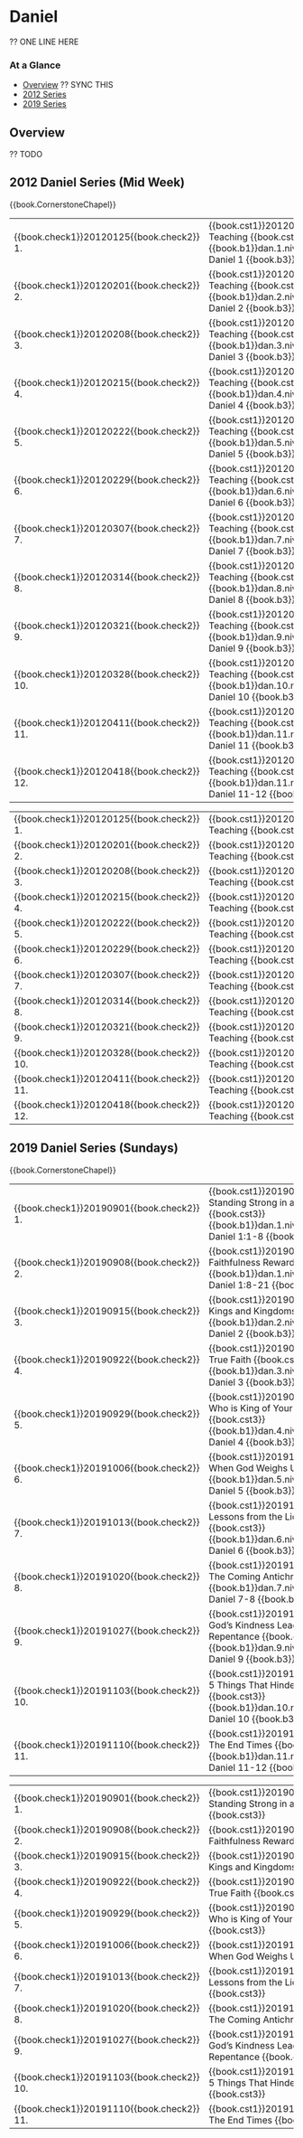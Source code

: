# Daniel

<script type="text/javascript" src="pageSetup.js"></script>

?? ONE LINE HERE


### At a Glance

- [Overview](#overview) ?? SYNC THIS
- [2012 Series](#2012-daniel-series-mid-week)
- [2019 Series](#2019-daniel-series-sundays)

## Overview

?? TODO


## 2012 Daniel Series (Mid Week)

{{book.CornerstoneChapel}}

<!-- MASTER: vertical layout for "cell phone" responsive show/hide -->
<div class="phone">
<table>

<tr><td> {{book.check1}}20120125{{book.check2}} 1.  </td><td> {{book.cst1}}20120125{{book.cst2}} Teaching {{book.cst3}} <br/> {{book.b1}}dan.1.niv {{book.b2}} Daniel 1     {{book.b3}} </td><td> 01/25/2012 </td>
<tr><td> {{book.check1}}20120201{{book.check2}} 2.  </td><td> {{book.cst1}}20120201{{book.cst2}} Teaching {{book.cst3}} <br/> {{book.b1}}dan.2.niv {{book.b2}} Daniel 2     {{book.b3}} </td><td> 02/01/2012 </td>
<tr><td> {{book.check1}}20120208{{book.check2}} 3.  </td><td> {{book.cst1}}20120208{{book.cst2}} Teaching {{book.cst3}} <br/> {{book.b1}}dan.3.niv {{book.b2}} Daniel 3     {{book.b3}} </td><td> 02/08/2012 </td>
<tr><td> {{book.check1}}20120215{{book.check2}} 4.  </td><td> {{book.cst1}}20120215{{book.cst2}} Teaching {{book.cst3}} <br/> {{book.b1}}dan.4.niv {{book.b2}} Daniel 4     {{book.b3}} </td><td> 02/15/2012 </td>
<tr><td> {{book.check1}}20120222{{book.check2}} 5.  </td><td> {{book.cst1}}20120222{{book.cst2}} Teaching {{book.cst3}} <br/> {{book.b1}}dan.5.niv {{book.b2}} Daniel 5     {{book.b3}} </td><td> 02/22/2012 </td>
<tr><td> {{book.check1}}20120229{{book.check2}} 6.  </td><td> {{book.cst1}}20120229{{book.cst2}} Teaching {{book.cst3}} <br/> {{book.b1}}dan.6.niv {{book.b2}} Daniel 6     {{book.b3}} </td><td> 02/29/2012 </td>
<tr><td> {{book.check1}}20120307{{book.check2}} 7.  </td><td> {{book.cst1}}20120307{{book.cst2}} Teaching {{book.cst3}} <br/> {{book.b1}}dan.7.niv {{book.b2}} Daniel 7     {{book.b3}} </td><td> 03/07/2012 </td>
<tr><td> {{book.check1}}20120314{{book.check2}} 8.  </td><td> {{book.cst1}}20120314{{book.cst2}} Teaching {{book.cst3}} <br/> {{book.b1}}dan.8.niv {{book.b2}} Daniel 8     {{book.b3}} </td><td> 03/14/2012 </td>
<tr><td> {{book.check1}}20120321{{book.check2}} 9.  </td><td> {{book.cst1}}20120321{{book.cst2}} Teaching {{book.cst3}} <br/> {{book.b1}}dan.9.niv {{book.b2}} Daniel 9     {{book.b3}} </td><td> 03/21/2012 </td>
<tr><td> {{book.check1}}20120328{{book.check2}} 10. </td><td> {{book.cst1}}20120328{{book.cst2}} Teaching {{book.cst3}} <br/> {{book.b1}}dan.10.niv{{book.b2}} Daniel 10    {{book.b3}} </td><td> 03/28/2012 </td>
<tr><td> {{book.check1}}20120411{{book.check2}} 11. </td><td> {{book.cst1}}20120411{{book.cst2}} Teaching {{book.cst3}} <br/> {{book.b1}}dan.11.niv{{book.b2}} Daniel 11    {{book.b3}} </td><td> 04/11/2012 </td>
<tr><td> {{book.check1}}20120418{{book.check2}} 12. </td><td> {{book.cst1}}20120418{{book.cst2}} Teaching {{book.cst3}} <br/> {{book.b1}}dan.11.niv{{book.b2}} Daniel 11-12 {{book.b3}} </td><td> 04/18/2012 </td>

</table>
</div>

<!-- COPY: horizontal layout for "desktop/tablet" responsive show/hide (simply add 2 columns to header and replace TWO FROM <br/> TO </td><td> -->
<div class="desktop">
<table>

<tr><td> {{book.check1}}20120125{{book.check2}} 1.  </td><td> {{book.cst1}}20120125{{book.cst2}} Teaching {{book.cst3}} </td><td> {{book.b1}}dan.1.niv {{book.b2}} Daniel 1     {{book.b3}} </td><td> 01/25/2012 </td>
<tr><td> {{book.check1}}20120201{{book.check2}} 2.  </td><td> {{book.cst1}}20120201{{book.cst2}} Teaching {{book.cst3}} </td><td> {{book.b1}}dan.2.niv {{book.b2}} Daniel 2     {{book.b3}} </td><td> 02/01/2012 </td>
<tr><td> {{book.check1}}20120208{{book.check2}} 3.  </td><td> {{book.cst1}}20120208{{book.cst2}} Teaching {{book.cst3}} </td><td> {{book.b1}}dan.3.niv {{book.b2}} Daniel 3     {{book.b3}} </td><td> 02/08/2012 </td>
<tr><td> {{book.check1}}20120215{{book.check2}} 4.  </td><td> {{book.cst1}}20120215{{book.cst2}} Teaching {{book.cst3}} </td><td> {{book.b1}}dan.4.niv {{book.b2}} Daniel 4     {{book.b3}} </td><td> 02/15/2012 </td>
<tr><td> {{book.check1}}20120222{{book.check2}} 5.  </td><td> {{book.cst1}}20120222{{book.cst2}} Teaching {{book.cst3}} </td><td> {{book.b1}}dan.5.niv {{book.b2}} Daniel 5     {{book.b3}} </td><td> 02/22/2012 </td>
<tr><td> {{book.check1}}20120229{{book.check2}} 6.  </td><td> {{book.cst1}}20120229{{book.cst2}} Teaching {{book.cst3}} </td><td> {{book.b1}}dan.6.niv {{book.b2}} Daniel 6     {{book.b3}} </td><td> 02/29/2012 </td>
<tr><td> {{book.check1}}20120307{{book.check2}} 7.  </td><td> {{book.cst1}}20120307{{book.cst2}} Teaching {{book.cst3}} </td><td> {{book.b1}}dan.7.niv {{book.b2}} Daniel 7     {{book.b3}} </td><td> 03/07/2012 </td>
<tr><td> {{book.check1}}20120314{{book.check2}} 8.  </td><td> {{book.cst1}}20120314{{book.cst2}} Teaching {{book.cst3}} </td><td> {{book.b1}}dan.8.niv {{book.b2}} Daniel 8     {{book.b3}} </td><td> 03/14/2012 </td>
<tr><td> {{book.check1}}20120321{{book.check2}} 9.  </td><td> {{book.cst1}}20120321{{book.cst2}} Teaching {{book.cst3}} </td><td> {{book.b1}}dan.9.niv {{book.b2}} Daniel 9     {{book.b3}} </td><td> 03/21/2012 </td>
<tr><td> {{book.check1}}20120328{{book.check2}} 10. </td><td> {{book.cst1}}20120328{{book.cst2}} Teaching {{book.cst3}} </td><td> {{book.b1}}dan.10.niv{{book.b2}} Daniel 10    {{book.b3}} </td><td> 03/28/2012 </td>
<tr><td> {{book.check1}}20120411{{book.check2}} 11. </td><td> {{book.cst1}}20120411{{book.cst2}} Teaching {{book.cst3}} </td><td> {{book.b1}}dan.11.niv{{book.b2}} Daniel 11    {{book.b3}} </td><td> 04/11/2012 </td>
<tr><td> {{book.check1}}20120418{{book.check2}} 12. </td><td> {{book.cst1}}20120418{{book.cst2}} Teaching {{book.cst3}} </td><td> {{book.b1}}dan.11.niv{{book.b2}} Daniel 11-12 {{book.b3}} </td><td> 04/18/2012 </td>

</table>
</div>


## 2019 Daniel Series (Sundays)

{{book.CornerstoneChapel}}

<!-- MASTER: vertical layout for "cell phone" responsive show/hide -->
<div class="phone">
<table>

<tr><td> {{book.check1}}20190901{{book.check2}} 1.  </td><td> {{book.cst1}}20190901{{book.cst2}} Standing Strong in a Wayward World    {{book.cst3}} <br/> {{book.b1}}dan.1.niv {{book.b2}} Daniel 1:1-8  {{book.b3}} </td><td> 09/01/2019 <br/> {{book.csg1}}20190901.pdf{{book.csg2}} </td>
<tr><td> {{book.check1}}20190908{{book.check2}} 2.  </td><td> {{book.cst1}}20190908{{book.cst2}} Faithfulness Rewarded                 {{book.cst3}} <br/> {{book.b1}}dan.1.niv {{book.b2}} Daniel 1:8-21 {{book.b3}} </td><td> 09/08/2019 <br/> {{book.csg1}}20190908.pdf{{book.csg2}} </td>
<tr><td> {{book.check1}}20190915{{book.check2}} 3.  </td><td> {{book.cst1}}20190915{{book.cst2}} Kings and Kingdoms                    {{book.cst3}} <br/> {{book.b1}}dan.2.niv {{book.b2}} Daniel 2      {{book.b3}} </td><td> 09/15/2019 <br/> {{book.csg1}}20190915.pdf{{book.csg2}} </td>
<tr><td> {{book.check1}}20190922{{book.check2}} 4.  </td><td> {{book.cst1}}20190922{{book.cst2}} True Faith                            {{book.cst3}} <br/> {{book.b1}}dan.3.niv {{book.b2}} Daniel 3      {{book.b3}} </td><td> 09/22/2019 <br/> {{book.csg1}}20190922.pdf{{book.csg2}} </td>
<tr><td> {{book.check1}}20190929{{book.check2}} 5.  </td><td> {{book.cst1}}20190929{{book.cst2}} Who is King of Your Life?             {{book.cst3}} <br/> {{book.b1}}dan.4.niv {{book.b2}} Daniel 4      {{book.b3}} </td><td> 09/29/2019 <br/> {{book.csg1}}20190929.pdf{{book.csg2}} </td>
<tr><td> {{book.check1}}20191006{{book.check2}} 6.  </td><td> {{book.cst1}}20191006{{book.cst2}} When God Weighs Us                    {{book.cst3}} <br/> {{book.b1}}dan.5.niv {{book.b2}} Daniel 5      {{book.b3}} </td><td> 10/06/2019 <br/> {{book.csg1}}20191006.pdf{{book.csg2}} </td>
<tr><td> {{book.check1}}20191013{{book.check2}} 7.  </td><td> {{book.cst1}}20191013{{book.cst2}} Lessons from the Lions’ Den           {{book.cst3}} <br/> {{book.b1}}dan.6.niv {{book.b2}} Daniel 6      {{book.b3}} </td><td> 10/13/2019 <br/> {{book.csg1}}20191013.pdf{{book.csg2}} </td>
<tr><td> {{book.check1}}20191020{{book.check2}} 8.  </td><td> {{book.cst1}}20191020{{book.cst2}} The Coming Antichrist                 {{book.cst3}} <br/> {{book.b1}}dan.7.niv {{book.b2}} Daniel 7-8    {{book.b3}} </td><td> 10/20/2019 <br/> {{book.csg1}}20191020.pdf{{book.csg2}} </td>
<tr><td> {{book.check1}}20191027{{book.check2}} 9.  </td><td> {{book.cst1}}20191027{{book.cst2}} God’s Kindness Leads us to Repentance {{book.cst3}} <br/> {{book.b1}}dan.9.niv {{book.b2}} Daniel 9      {{book.b3}} </td><td> 10/27/2019 <br/> {{book.csg1}}20191027.pdf{{book.csg2}} </td>
<tr><td> {{book.check1}}20191103{{book.check2}} 10. </td><td> {{book.cst1}}20191103{{book.cst2}} 5 Things That Hinder Our Prayers      {{book.cst3}} <br/> {{book.b1}}dan.10.niv{{book.b2}} Daniel 10     {{book.b3}} </td><td> 11/03/2019 <br/> {{book.csg1}}20191103.pdf{{book.csg2}} </td>
<tr><td> {{book.check1}}20191110{{book.check2}} 11. </td><td> {{book.cst1}}20191110{{book.cst2}} The End Times                         {{book.cst3}} <br/> {{book.b1}}dan.11.niv{{book.b2}} Daniel 11-12  {{book.b3}} </td><td> 11/10/2019 <br/> {{book.csg1}}20191110.pdf{{book.csg2}} </td>

</table>
</div>


<!-- COPY: horizontal layout for "desktop/tablet" responsive show/hide (simply add 2 columns to header and replace TWO FROM <br/> TO </td><td> -->
<div class="desktop">
<table>

<tr><td> {{book.check1}}20190901{{book.check2}} 1.  </td><td> {{book.cst1}}20190901{{book.cst2}} Standing Strong in a Wayward World    {{book.cst3}} </td><td> {{book.b1}}dan.1.niv {{book.b2}} Daniel 1:1-8  {{book.b3}} </td><td> 09/01/2019 </td><td> {{book.csg1}}20190901.pdf{{book.csg2}} </td>
<tr><td> {{book.check1}}20190908{{book.check2}} 2.  </td><td> {{book.cst1}}20190908{{book.cst2}} Faithfulness Rewarded                 {{book.cst3}} </td><td> {{book.b1}}dan.1.niv {{book.b2}} Daniel 1:8-21 {{book.b3}} </td><td> 09/08/2019 </td><td> {{book.csg1}}20190908.pdf{{book.csg2}} </td>
<tr><td> {{book.check1}}20190915{{book.check2}} 3.  </td><td> {{book.cst1}}20190915{{book.cst2}} Kings and Kingdoms                    {{book.cst3}} </td><td> {{book.b1}}dan.2.niv {{book.b2}} Daniel 2      {{book.b3}} </td><td> 09/15/2019 </td><td> {{book.csg1}}20190915.pdf{{book.csg2}} </td>
<tr><td> {{book.check1}}20190922{{book.check2}} 4.  </td><td> {{book.cst1}}20190922{{book.cst2}} True Faith                            {{book.cst3}} </td><td> {{book.b1}}dan.3.niv {{book.b2}} Daniel 3      {{book.b3}} </td><td> 09/22/2019 </td><td> {{book.csg1}}20190922.pdf{{book.csg2}} </td>
<tr><td> {{book.check1}}20190929{{book.check2}} 5.  </td><td> {{book.cst1}}20190929{{book.cst2}} Who is King of Your Life?             {{book.cst3}} </td><td> {{book.b1}}dan.4.niv {{book.b2}} Daniel 4      {{book.b3}} </td><td> 09/29/2019 </td><td> {{book.csg1}}20190929.pdf{{book.csg2}} </td>
<tr><td> {{book.check1}}20191006{{book.check2}} 6.  </td><td> {{book.cst1}}20191006{{book.cst2}} When God Weighs Us                    {{book.cst3}} </td><td> {{book.b1}}dan.5.niv {{book.b2}} Daniel 5      {{book.b3}} </td><td> 10/06/2019 </td><td> {{book.csg1}}20191006.pdf{{book.csg2}} </td>
<tr><td> {{book.check1}}20191013{{book.check2}} 7.  </td><td> {{book.cst1}}20191013{{book.cst2}} Lessons from the Lions’ Den           {{book.cst3}} </td><td> {{book.b1}}dan.6.niv {{book.b2}} Daniel 6      {{book.b3}} </td><td> 10/13/2019 </td><td> {{book.csg1}}20191013.pdf{{book.csg2}} </td>
<tr><td> {{book.check1}}20191020{{book.check2}} 8.  </td><td> {{book.cst1}}20191020{{book.cst2}} The Coming Antichrist                 {{book.cst3}} </td><td> {{book.b1}}dan.7.niv {{book.b2}} Daniel 7-8    {{book.b3}} </td><td> 10/20/2019 </td><td> {{book.csg1}}20191020.pdf{{book.csg2}} </td>
<tr><td> {{book.check1}}20191027{{book.check2}} 9.  </td><td> {{book.cst1}}20191027{{book.cst2}} God’s Kindness Leads us to Repentance {{book.cst3}} </td><td> {{book.b1}}dan.9.niv {{book.b2}} Daniel 9      {{book.b3}} </td><td> 10/27/2019 </td><td> {{book.csg1}}20191027.pdf{{book.csg2}} </td>
<tr><td> {{book.check1}}20191103{{book.check2}} 10. </td><td> {{book.cst1}}20191103{{book.cst2}} 5 Things That Hinder Our Prayers      {{book.cst3}} </td><td> {{book.b1}}dan.10.niv{{book.b2}} Daniel 10     {{book.b3}} </td><td> 11/03/2019 </td><td> {{book.csg1}}20191103.pdf{{book.csg2}} </td>
<tr><td> {{book.check1}}20191110{{book.check2}} 11. </td><td> {{book.cst1}}20191110{{book.cst2}} The End Times                         {{book.cst3}} </td><td> {{book.b1}}dan.11.niv{{book.b2}} Daniel 11-12  {{book.b3}} </td><td> 11/10/2019 </td><td> {{book.csg1}}20191110.pdf{{book.csg2}} </td>

</table>
</div>




<script>
  pageSetup();
</script>
